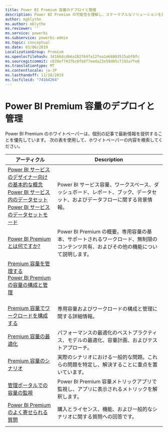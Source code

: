 ```yaml
---
title: Power BI Premium 容量のデプロイと管理
description: Power BI Premium の可能性を理解し、スケーラブルなソリューションを設計、展開、監視、およびトラブルシューティングする方法について説明します。
author: mgblythe
ms.author: mblythe
ms.reviewer: ''
ms.service: powerbi
ms.subservice: powerbi-admin
ms.topic: conceptual
ms.date: 03/06/2019
LocalizationGroup: Premium
ms.openlocfilehash: 34166dcdb6a102f64fa12fea1e68883515abf0fc
ms.sourcegitcommit: c839ef7437bc8fb8f7eeda23e59d05c7192a7fe8
ms.translationtype: MT
ms.contentlocale: ja-JP
ms.lasthandoff: 11/18/2019
ms.locfileid: "74164264"
---
```

# <a name="deploying-and-managing-power-bi-premium-capacities"></a>Power BI Premium 容量のデプロイと管理

Power BI Premium のホワイトペーパーは、個別の記事で最新情報を提供することを優先しています。 次の表を使用して、ホワイトペーパーの内容を検索してください。 

| アーティクル | Description |
|-----|----|
| [Power BI サービスのデザイナー向けの基本的な概念](service-basic-concepts.md)</br>[Power BI サービス内のデータセット](service-datasets-understand.md)</br>[Power BI サービスのデータセットモード](service-dataset-modes-understand.md) | Power BI サービス容量、ワークスペース、ダッシュボード、レポート、ブック、データセット、およびデータフローに関する背景情報。 |
| [Power BI Premium とは何ですか?](service-premium-what-is.md) | Power BI Premium の概要。専用容量の基本、サポートされるワークロード、無制限のコンテンツ共有、およびその他の機能について説明します。  |
| [Premium 容量を管理する](service-premium-capacity-manage.md)</br>[Power BI Premium の容量の構成と管理](service-admin-premium-manage.md)
</br>[Premium 容量でワークロードを構成する](service-admin-premium-workloads.md) | 専用容量およびワークロードの構成と管理に関する詳細情報。 |
| [Premium 容量の最適化](service-premium-capacity-optimize.md) | パフォーマンスの最適化のベストプラクティス、モデルの最適化、容量計画、およびテストアプローチ。 |
| [Premium 容量のシナリオ](service-premium-capacity-scenarios.md) | 実際のシナリオにおける一般的な問題。これらの問題を特定し、解決することに重点を置いています。 |
| [管理ポータルでの容量の監視](service-admin-premium-monitor-portal.md) | Power BI Premium 容量メトリックアプリで監視し、アプリに表示されるメトリックを解釈します。 |
| [Power BI Premium のよく寄せられる質問](service-premium-faq.md) | 購入とライセンス、機能、および一般的なシナリオに関する質問への回答です。 |
| | |
